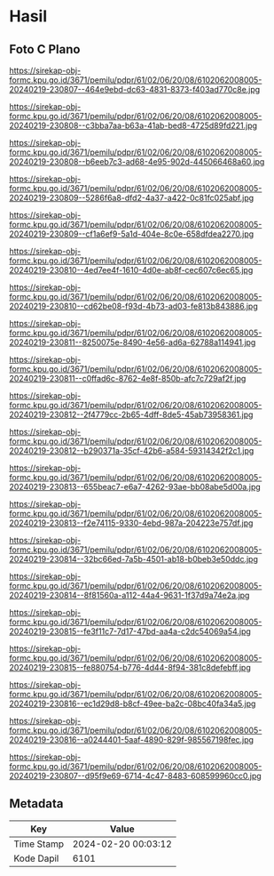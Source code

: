 # Hasil

## Foto C Plano

https://sirekap-obj-formc.kpu.go.id/3671/pemilu/pdpr/61/02/06/20/08/6102062008005-20240219-230807--464e9ebd-dc63-4831-8373-f403ad770c8e.jpg

https://sirekap-obj-formc.kpu.go.id/3671/pemilu/pdpr/61/02/06/20/08/6102062008005-20240219-230808--c3bba7aa-b63a-41ab-bed8-4725d89fd221.jpg

https://sirekap-obj-formc.kpu.go.id/3671/pemilu/pdpr/61/02/06/20/08/6102062008005-20240219-230808--b6eeb7c3-ad68-4e95-902d-445066468a60.jpg

https://sirekap-obj-formc.kpu.go.id/3671/pemilu/pdpr/61/02/06/20/08/6102062008005-20240219-230809--5286f6a8-dfd2-4a37-a422-0c81fc025abf.jpg

https://sirekap-obj-formc.kpu.go.id/3671/pemilu/pdpr/61/02/06/20/08/6102062008005-20240219-230809--cf1a6ef9-5a1d-404e-8c0e-658dfdea2270.jpg

https://sirekap-obj-formc.kpu.go.id/3671/pemilu/pdpr/61/02/06/20/08/6102062008005-20240219-230810--4ed7ee4f-1610-4d0e-ab8f-cec607c6ec65.jpg

https://sirekap-obj-formc.kpu.go.id/3671/pemilu/pdpr/61/02/06/20/08/6102062008005-20240219-230810--cd62be08-f93d-4b73-ad03-fe813b843886.jpg

https://sirekap-obj-formc.kpu.go.id/3671/pemilu/pdpr/61/02/06/20/08/6102062008005-20240219-230811--8250075e-8490-4e56-ad6a-62788a114941.jpg

https://sirekap-obj-formc.kpu.go.id/3671/pemilu/pdpr/61/02/06/20/08/6102062008005-20240219-230811--c0ffad6c-8762-4e8f-850b-afc7c729af2f.jpg

https://sirekap-obj-formc.kpu.go.id/3671/pemilu/pdpr/61/02/06/20/08/6102062008005-20240219-230812--2f4779cc-2b65-4dff-8de5-45ab73958361.jpg

https://sirekap-obj-formc.kpu.go.id/3671/pemilu/pdpr/61/02/06/20/08/6102062008005-20240219-230812--b290371a-35cf-42b6-a584-59314342f2c1.jpg

https://sirekap-obj-formc.kpu.go.id/3671/pemilu/pdpr/61/02/06/20/08/6102062008005-20240219-230813--655beac7-e6a7-4262-93ae-bb08abe5d00a.jpg

https://sirekap-obj-formc.kpu.go.id/3671/pemilu/pdpr/61/02/06/20/08/6102062008005-20240219-230813--f2e74115-9330-4ebd-987a-204223e757df.jpg

https://sirekap-obj-formc.kpu.go.id/3671/pemilu/pdpr/61/02/06/20/08/6102062008005-20240219-230814--32bc66ed-7a5b-4501-ab18-b0beb3e50ddc.jpg

https://sirekap-obj-formc.kpu.go.id/3671/pemilu/pdpr/61/02/06/20/08/6102062008005-20240219-230814--8f81560a-a112-44a4-9631-1f37d9a74e2a.jpg

https://sirekap-obj-formc.kpu.go.id/3671/pemilu/pdpr/61/02/06/20/08/6102062008005-20240219-230815--fe3f11c7-7d17-47bd-aa4a-c2dc54069a54.jpg

https://sirekap-obj-formc.kpu.go.id/3671/pemilu/pdpr/61/02/06/20/08/6102062008005-20240219-230815--fe880754-b776-4d44-8f94-381c8defebff.jpg

https://sirekap-obj-formc.kpu.go.id/3671/pemilu/pdpr/61/02/06/20/08/6102062008005-20240219-230816--ec1d29d8-b8cf-49ee-ba2c-08bc40fa34a5.jpg

https://sirekap-obj-formc.kpu.go.id/3671/pemilu/pdpr/61/02/06/20/08/6102062008005-20240219-230816--a0244401-5aaf-4890-829f-985567198fec.jpg

https://sirekap-obj-formc.kpu.go.id/3671/pemilu/pdpr/61/02/06/20/08/6102062008005-20240219-230807--d95f9e69-6714-4c47-8483-608599960cc0.jpg


## Metadata

| Key        | Value               |
| ---------- | ------------------- |
| Time Stamp | 2024-02-20 00:03:12 |
| Kode Dapil | 6101                |



